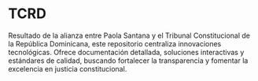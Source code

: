 # TCRD
Resultado de la alianza entre Paola Santana y el Tribunal Constitucional de la República Dominicana, este repositorio centraliza innovaciones tecnológicas. Ofrece documentación detallada, soluciones interactivas y estándares de calidad, buscando fortalecer la transparencia y fomentar la excelencia en justicia constitucional.
